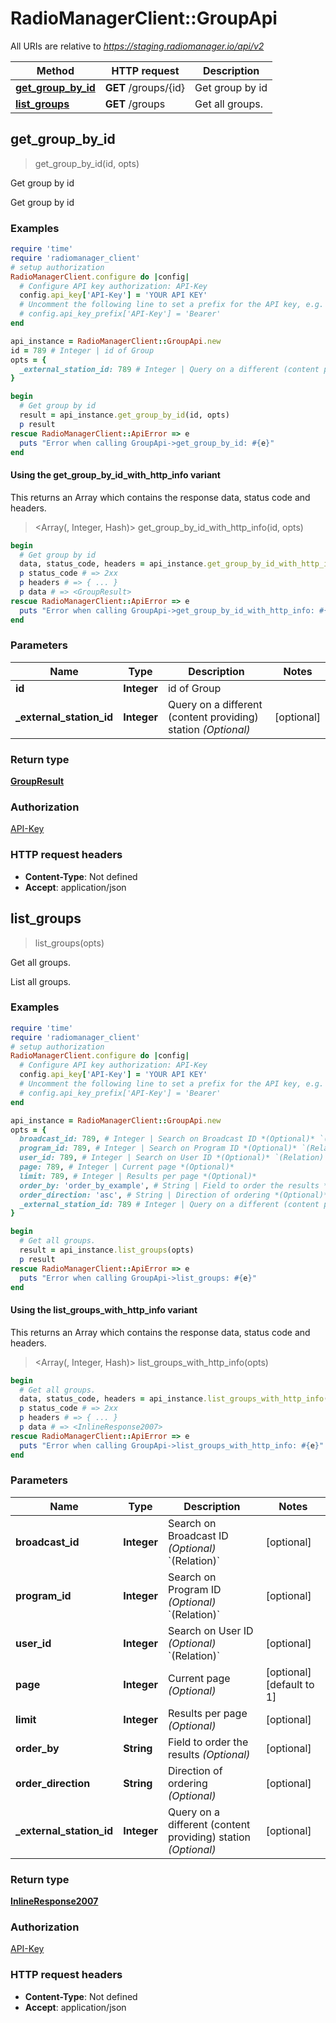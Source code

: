 # RadioManagerClient::GroupApi

All URIs are relative to *https://staging.radiomanager.io/api/v2*

| Method | HTTP request | Description |
| ------ | ------------ | ----------- |
| [**get_group_by_id**](GroupApi.md#get_group_by_id) | **GET** /groups/{id} | Get group by id |
| [**list_groups**](GroupApi.md#list_groups) | **GET** /groups | Get all groups. |


## get_group_by_id

> <GroupResult> get_group_by_id(id, opts)

Get group by id

Get group by id

### Examples

```ruby
require 'time'
require 'radiomanager_client'
# setup authorization
RadioManagerClient.configure do |config|
  # Configure API key authorization: API-Key
  config.api_key['API-Key'] = 'YOUR API KEY'
  # Uncomment the following line to set a prefix for the API key, e.g. 'Bearer' (defaults to nil)
  # config.api_key_prefix['API-Key'] = 'Bearer'
end

api_instance = RadioManagerClient::GroupApi.new
id = 789 # Integer | id of Group
opts = {
  _external_station_id: 789 # Integer | Query on a different (content providing) station *(Optional)*
}

begin
  # Get group by id
  result = api_instance.get_group_by_id(id, opts)
  p result
rescue RadioManagerClient::ApiError => e
  puts "Error when calling GroupApi->get_group_by_id: #{e}"
end
```

#### Using the get_group_by_id_with_http_info variant

This returns an Array which contains the response data, status code and headers.

> <Array(<GroupResult>, Integer, Hash)> get_group_by_id_with_http_info(id, opts)

```ruby
begin
  # Get group by id
  data, status_code, headers = api_instance.get_group_by_id_with_http_info(id, opts)
  p status_code # => 2xx
  p headers # => { ... }
  p data # => <GroupResult>
rescue RadioManagerClient::ApiError => e
  puts "Error when calling GroupApi->get_group_by_id_with_http_info: #{e}"
end
```

### Parameters

| Name | Type | Description | Notes |
| ---- | ---- | ----------- | ----- |
| **id** | **Integer** | id of Group |  |
| **_external_station_id** | **Integer** | Query on a different (content providing) station *(Optional)* | [optional] |

### Return type

[**GroupResult**](GroupResult.md)

### Authorization

[API-Key](../README.md#API-Key)

### HTTP request headers

- **Content-Type**: Not defined
- **Accept**: application/json


## list_groups

> <InlineResponse2007> list_groups(opts)

Get all groups.

List all groups.

### Examples

```ruby
require 'time'
require 'radiomanager_client'
# setup authorization
RadioManagerClient.configure do |config|
  # Configure API key authorization: API-Key
  config.api_key['API-Key'] = 'YOUR API KEY'
  # Uncomment the following line to set a prefix for the API key, e.g. 'Bearer' (defaults to nil)
  # config.api_key_prefix['API-Key'] = 'Bearer'
end

api_instance = RadioManagerClient::GroupApi.new
opts = {
  broadcast_id: 789, # Integer | Search on Broadcast ID *(Optional)* `(Relation)`
  program_id: 789, # Integer | Search on Program ID *(Optional)* `(Relation)`
  user_id: 789, # Integer | Search on User ID *(Optional)* `(Relation)`
  page: 789, # Integer | Current page *(Optional)*
  limit: 789, # Integer | Results per page *(Optional)*
  order_by: 'order_by_example', # String | Field to order the results *(Optional)*
  order_direction: 'asc', # String | Direction of ordering *(Optional)*
  _external_station_id: 789 # Integer | Query on a different (content providing) station *(Optional)*
}

begin
  # Get all groups.
  result = api_instance.list_groups(opts)
  p result
rescue RadioManagerClient::ApiError => e
  puts "Error when calling GroupApi->list_groups: #{e}"
end
```

#### Using the list_groups_with_http_info variant

This returns an Array which contains the response data, status code and headers.

> <Array(<InlineResponse2007>, Integer, Hash)> list_groups_with_http_info(opts)

```ruby
begin
  # Get all groups.
  data, status_code, headers = api_instance.list_groups_with_http_info(opts)
  p status_code # => 2xx
  p headers # => { ... }
  p data # => <InlineResponse2007>
rescue RadioManagerClient::ApiError => e
  puts "Error when calling GroupApi->list_groups_with_http_info: #{e}"
end
```

### Parameters

| Name | Type | Description | Notes |
| ---- | ---- | ----------- | ----- |
| **broadcast_id** | **Integer** | Search on Broadcast ID *(Optional)* &#x60;(Relation)&#x60; | [optional] |
| **program_id** | **Integer** | Search on Program ID *(Optional)* &#x60;(Relation)&#x60; | [optional] |
| **user_id** | **Integer** | Search on User ID *(Optional)* &#x60;(Relation)&#x60; | [optional] |
| **page** | **Integer** | Current page *(Optional)* | [optional][default to 1] |
| **limit** | **Integer** | Results per page *(Optional)* | [optional] |
| **order_by** | **String** | Field to order the results *(Optional)* | [optional] |
| **order_direction** | **String** | Direction of ordering *(Optional)* | [optional] |
| **_external_station_id** | **Integer** | Query on a different (content providing) station *(Optional)* | [optional] |

### Return type

[**InlineResponse2007**](InlineResponse2007.md)

### Authorization

[API-Key](../README.md#API-Key)

### HTTP request headers

- **Content-Type**: Not defined
- **Accept**: application/json

